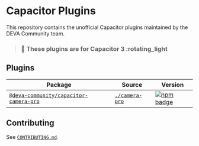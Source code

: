 # Capacitor Plugins

This repository contains the unofficial Capacitor plugins maintained by the DEVA Community team.

> ### :rotating_light: These plugins are for Capacitor 3 :rotating_light

## Plugins

| Package | Source | Version |
| --- | --- | --- |
| [`@deva-community/capacitor-camera-pro`](./camera-pro/README.md) | [`./camera-pro`](./camera-pro) | [![npm badge](https://img.shields.io/npm/v/@deva-community/capacitor-camera-pro?style=flat-square)](https://www.npmjs.com/package/@deva-community/capacitor-camera-pro)

## Contributing

See [`CONTRIBUTING.md`](./CONTRIBUTING.md).
